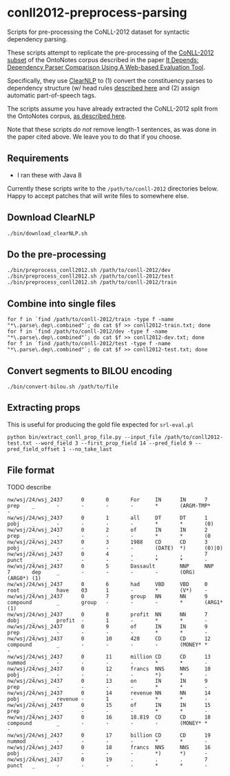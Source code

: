 # conll2012-preprocess-parsing
Scripts for pre-processing the CoNLL-2012 dataset for syntactic dependency parsing.

These scripts attempt to replicate the pre-processing of the [CoNLL-2012 subset](http://conll.cemantix.org/2012/data.html) of the OntoNotes corpus described in the paper 
[It Depends: Dependency Parser Comparison Using A Web-based Evaluation Tool](http://www.aclweb.org/anthology/P/P15/P15-1038.pdf).

Specifically, they use [ClearNLP](https://github.com/clir/clearnlp) to (1) convert the
constituency parses to dependency structure (w/ head rules [described here](http://www.mathcs.emory.edu/~choi/doc/cu-2012-choi.pdf) 
and (2) assign automatic part-of-speech tags.

The scripts assume you have already extracted the CoNLL-2012 split from the OntoNotes corpus, [as described here](http://conll.cemantix.org/2012/data.html).

Note that these scripts *do not* remove length-1 sentences, as was done in the paper cited above. We leave you to do that if you choose.

Requirements
--------------
- I ran these with Java 8

Currently these scripts write to the `/path/to/conll-2012` directories below. Happy to accept patches that will write files to
somewhere else.

Download ClearNLP
--------------
```
./bin/download_clearNLP.sh
```

Do the pre-processing
--------------
```
./bin/preprocess_conll2012.sh /path/to/conll-2012/dev
./bin/preprocess_conll2012.sh /path/to/conll-2012/test
./bin/preprocess_conll2012.sh /path/to/conll-2012/train
```

Combine into single files
--------------
```
for f in `find /path/to/conll-2012/train -type f -name "*\.parse\.dep\.combined"`; do cat $f >> conll2012-train.txt; done
for f in `find /path/to/conll-2012/dev -type f -name "*\.parse\.dep\.combined"`; do cat $f >> conll2012-dev.txt; done
for f in `find /path/to/conll-2012/test -type f -name "*\.parse\.dep\.combined"`; do cat $f >> conll2012-test.txt; done
```

Convert segments to BILOU encoding
-------------
```
./bin/convert-bilou.sh /path/to/file
```

Extracting props
-------------
This is useful for producing the gold file expected for `srl-eval.pl`
```
python bin/extract_conll_prop_file.py --input_file /path/to/conll2012-test.txt --word_field 3 --first_prop_field 14 --pred_field 9 --pred_field_offset 1 --no_take_last
```

File format
-------------
TODO describe
```
nw/wsj/24/wsj_2437      0       0       For     IN      IN      7       prep    _       -       -       -       -       *       (ARGM-TMP*      -
nw/wsj/24/wsj_2437      0       1       all     DT      DT      1       pobj    _       -       -       -       -       *       *       (0)
nw/wsj/24/wsj_2437      0       2       of      IN      IN      2       prep    _       -       -       -       -       *       *       (0
nw/wsj/24/wsj_2437      0       3       1988    CD      CD      3       pobj    _       -       -       -       -       (DATE)  *)      (0)|0)
nw/wsj/24/wsj_2437      0       4       ,       ,       ,       7       punct   _       -       -       -       -       *       *       -
nw/wsj/24/wsj_2437      0       5       Dassault        NNP     NNP     7       dep     _       -       -       -       -       (ORG)   (ARG0*) (1)
nw/wsj/24/wsj_2437      0       6       had     VBD     VBD     0       root    _       have    03      1       -       *       (V*)    -
nw/wsj/24/wsj_2437      0       7       group   NN      NN      9       compound        _       group   -       -       -       *       (ARG1*  (1)
nw/wsj/24/wsj_2437      0       8       profit  NN      NN      7       dobj    _       profit  -       1       -       *       *       -
nw/wsj/24/wsj_2437      0       9       of      IN      IN      9       prep    _       -       -       -       -       *       *       -
nw/wsj/24/wsj_2437      0       10      428     CD      CD      12      compound        _       -       -       -       -       (MONEY* *       -
nw/wsj/24/wsj_2437      0       11      million CD      CD      13      nummod  _       -       -       -       -       *       *       -
nw/wsj/24/wsj_2437      0       12      francs  NNS     NNS     10      pobj    _       -       -       -       -       *)      *       -
nw/wsj/24/wsj_2437      0       13      on      IN      IN      9       prep    _       -       -       -       -       *       *       -
nw/wsj/24/wsj_2437      0       14      revenue NN      NN      14      pobj    _       revenue -       1       -       *       *       -
nw/wsj/24/wsj_2437      0       15      of      IN      IN      15      prep    _       -       -       -       -       *       *       -
nw/wsj/24/wsj_2437      0       16      18.819  CD      CD      18      compound        _       -       -       -       -       (MONEY* *       -
nw/wsj/24/wsj_2437      0       17      billion CD      CD      19      nummod  _       -       -       -       -       *       *       -
nw/wsj/24/wsj_2437      0       18      francs  NNS     NNS     16      pobj    _       -       -       -       -       *)      *)      -
nw/wsj/24/wsj_2437      0       19      .       .       .       7       punct   _       -       -       -       -       *       *       -
```
